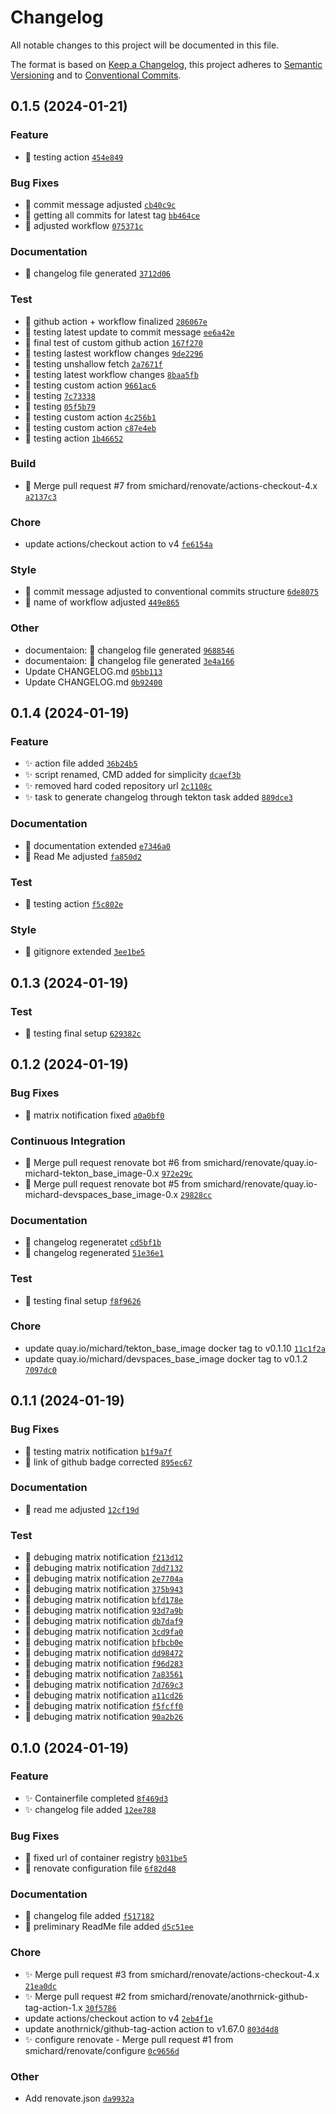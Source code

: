 # Changelog

All notable changes to this project will be documented in this file.

The format is based on [Keep a Changelog](https://keepachangelog.com/en/1.0.0/), this project adheres to [Semantic Versioning](https://semver.org/spec/v2.0.0.html) and to [Conventional Commits](https://www.conventionalcommits.org/en/v1.0.0/).

## 0.1.5 (2024-01-21)

### Feature
- :construction: testing action [`454e849`](/commit/454e849)

### Bug Fixes
- :bug: commit message adjusted [`cb40c9c`](/commit/cb40c9c)
- :bug: getting all commits for latest tag [`bb464ce`](/commit/bb464ce)
- :bug: adjusted workflow [`075371c`](/commit/075371c)

### Documentation
- :robot: changelog file generated [`3712d06`](/commit/3712d06)

### Test
- :tada: github action + workflow finalized [`286067e`](/commit/286067e)
- :construction: testing latest update to commit message [`ee6a42e`](/commit/ee6a42e)
- :tada: final test of custom github action [`167f270`](/commit/167f270)
- :construction: testing lastest workflow changes [`9de2296`](/commit/9de2296)
- :construction: testing unshallow fetch [`2a7671f`](/commit/2a7671f)
- :construction: testing latest workflow changes [`8baa5fb`](/commit/8baa5fb)
- :construction: testing custom action [`9661ac6`](/commit/9661ac6)
- :construction: testing [`7c73338`](/commit/7c73338)
- :construction: testing [`05f5b79`](/commit/05f5b79)
- :construction: testing custom action [`4c256b1`](/commit/4c256b1)
- :construction: testing custom action [`c87e4eb`](/commit/c87e4eb)
- :construction: testing action [`1b46652`](/commit/1b46652)

### Build
- :robot: Merge pull request #7 from smichard/renovate/actions-checkout-4.x [`a2137c3`](/commit/a2137c3)

### Chore
- update actions/checkout action to v4 [`fe6154a`](/commit/fe6154a)

### Style
- :art: commit message adjusted to conventional commits structure [`6de8075`](/commit/6de8075)
- :art: name of workflow adjusted [`449e865`](/commit/449e865)

### Other
- documentaion: :robot: changelog file generated [`9688546`](/commit/9688546)
- documentaion: :robot: changelog file generated [`3e4a166`](/commit/3e4a166)
- Update CHANGELOG.md [`05bb113`](/commit/05bb113)
- Update CHANGELOG.md [`0b92400`](/commit/0b92400)

## 0.1.4 (2024-01-19)

### Feature
- :sparkles: action file added [`36b24b5`](/commit/36b24b5)
- :sparkles: script renamed, CMD added for simplicity [`dcaef3b`](/commit/dcaef3b)
- :sparkles: removed hard coded repository url [`2c1108c`](/commit/2c1108c)
- :sparkles: task to generate changelog through tekton task added [`889dce3`](/commit/889dce3)

### Documentation
- :memo: documentation extended [`e7346a0`](/commit/e7346a0)
- :memo: Read Me adjusted [`fa850d2`](/commit/fa850d2)

### Test
- :construction: testing action [`f5c802e`](/commit/f5c802e)

### Style
- :art: gitignore extended [`3ee1be5`](/commit/3ee1be5)

## 0.1.3 (2024-01-19)

### Test
- :rocket: testing final setup [`629382c`](/commit/629382c)

## 0.1.2 (2024-01-19)

### Bug Fixes
- :bug: matrix notification fixed [`a0a0bf0`](/commit/a0a0bf0)

### Continuous Integration
- :robot: Merge pull request renovate bot #6 from smichard/renovate/quay.io-michard-tekton_base_image-0.x [`972e29c`](/commit/972e29c)
- :robot: Merge pull request renovate bot #5 from smichard/renovate/quay.io-michard-devspaces_base_image-0.x [`29828cc`](/commit/29828cc)

### Documentation
- :memo: changelog regeneratet [`cd5bf1b`](/commit/cd5bf1b)
- :memo: changelog regenerated [`51e36e1`](/commit/51e36e1)

### Test
- :rocket: testing final setup [`f8f9626`](/commit/f8f9626)

### Chore
- update quay.io/michard/tekton_base_image docker tag to v0.1.10 [`11c1f2a`](/commit/11c1f2a)
- update quay.io/michard/devspaces_base_image docker tag to v0.1.2 [`7097dc0`](/commit/7097dc0)

## 0.1.1 (2024-01-19)

### Bug Fixes
- :construction: testing matrix notification [`b1f9a7f`](/commit/b1f9a7f)
- :memo: link of github badge corrected [`895ec67`](/commit/895ec67)

### Documentation
- :memo: read me adjusted [`12cf19d`](/commit/12cf19d)

### Test
- :construction: debuging matrix notification [`f213d12`](/commit/f213d12)
- :construction: debuging matrix notification [`7dd7132`](/commit/7dd7132)
- :construction: debuging matrix notification [`2e7704a`](/commit/2e7704a)
- :construction: debuging matrix notification [`375b943`](/commit/375b943)
- :construction: debuging matrix notification [`bfd178e`](/commit/bfd178e)
- :construction: debuging matrix notification [`93d7a9b`](/commit/93d7a9b)
- :construction: debuging matrix notification [`db7daf9`](/commit/db7daf9)
- :construction: debuging matrix notification [`3cd9fa0`](/commit/3cd9fa0)
- :construction: debuging matrix notification [`bfbcb0e`](/commit/bfbcb0e)
- :construction: debuging matrix notification [`dd98472`](/commit/dd98472)
- :construction: debuging matrix notification [`f96d283`](/commit/f96d283)
- :construction: debuging matrix notification [`7a83561`](/commit/7a83561)
- :construction: debuging matrix notification [`7d769c3`](/commit/7d769c3)
- :construction: debuging matrix notification [`a11cd26`](/commit/a11cd26)
- :construction: debuging matrix notification [`f5fcff0`](/commit/f5fcff0)
- :construction: debuging matrix notification [`90a2b26`](/commit/90a2b26)

## 0.1.0 (2024-01-19)

### Feature
- :sparkles: Containerfile completed [`8f469d3`](/commit/8f469d3)
- :sparkles: changelog file added [`12ee788`](/commit/12ee788)

### Bug Fixes
- :bug: fixed url of container registry [`b031be5`](/commit/b031be5)
- :bug: renovate configuration file [`6f82d48`](/commit/6f82d48)

### Documentation
- :memo: changelog file added [`f517182`](/commit/f517182)
- :memo: preliminary ReadMe file added [`d5c51ee`](/commit/d5c51ee)

### Chore
- :sparkles: Merge pull request #3 from smichard/renovate/actions-checkout-4.x [`21ea0dc`](/commit/21ea0dc)
- :sparkles: Merge pull request #2 from smichard/renovate/anothrnick-github-tag-action-1.x [`30f5786`](/commit/30f5786)
- update actions/checkout action to v4 [`2eb4f1e`](/commit/2eb4f1e)
- update anothrnick/github-tag-action action to v1.67.0 [`803d4d8`](/commit/803d4d8)
- :sparkles: configure renovate - Merge pull request #1 from smichard/renovate/configure [`0c9656d`](/commit/0c9656d)

### Other
- Add renovate.json [`da9932a`](/commit/da9932a)

